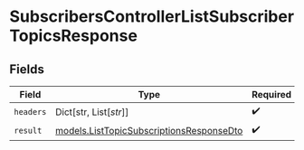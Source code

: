 # SubscribersControllerListSubscriberTopicsResponse


## Fields

| Field                                                                                      | Type                                                                                       | Required                                                                                   | Description                                                                                |
| ------------------------------------------------------------------------------------------ | ------------------------------------------------------------------------------------------ | ------------------------------------------------------------------------------------------ | ------------------------------------------------------------------------------------------ |
| `headers`                                                                                  | Dict[str, List[*str*]]                                                                     | :heavy_check_mark:                                                                         | N/A                                                                                        |
| `result`                                                                                   | [models.ListTopicSubscriptionsResponseDto](../models/listtopicsubscriptionsresponsedto.md) | :heavy_check_mark:                                                                         | N/A                                                                                        |